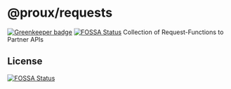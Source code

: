 # @proux/requests

[![Greenkeeper badge](https://badges.greenkeeper.io/proux/requests.svg)](https://greenkeeper.io/)
[![FOSSA Status](https://app.fossa.io/api/projects/git%2Bgithub.com%2Fproux%2Frequests.svg?type=shield)](https://app.fossa.io/projects/git%2Bgithub.com%2Fproux%2Frequests?ref=badge_shield)
Collection of Request-Functions to Partner APIs


## License
[![FOSSA Status](https://app.fossa.io/api/projects/git%2Bgithub.com%2Fproux%2Frequests.svg?type=large)](https://app.fossa.io/projects/git%2Bgithub.com%2Fproux%2Frequests?ref=badge_large)
